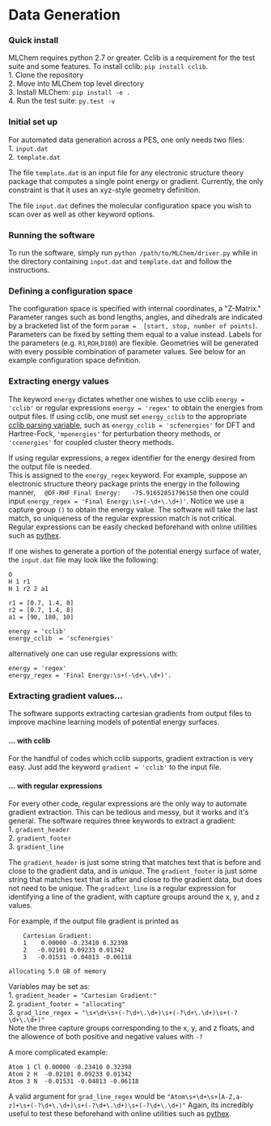 # Data Generation

### Quick install
MLChem requires python 2.7 or greater. Cclib is a requirement for the test suite and some features. To install cclib: `pip install cclib`.  
    1. Clone the repository   
    2. Move into MLChem top level directory  
    3. Install MLChem: `pip install -e .`  
    4. Run the test suite: `py.test -v`  

### Initial set up
For automated data generation across a PES, one only needs two files:    
    1. `input.dat`   
    2. `template.dat`  

The file `template.dat` is an input file for any electronic structure theory package that computes a single point energy or gradient.
Currently, the only constraint is that it uses an xyz-style geometry definition.

The file `input.dat` defines the molecular configuration space you wish to scan over as well as other keyword options. 
### Running the software
To run the software, simply run `python /path/to/MLChem/driver.py` while in the directory containing `input.dat` and `template.dat` and follow the instructions.

### Defining a configuration space
The configuration space is specified with internal coordinates, a "Z-Matrix." 
Parameter ranges such as bond lengths, angles, and dihedrals are indicated by a bracketed list of the form `param =  [start, stop, number of points]`. 
Parameters can be fixed by setting them equal to a value instead. 
Labels for the parameters (e.g. `R1`,`ROH`,`D180`) are flexible. 
Geometries will be generated with every possible combination of parameter values.
See below for an example configuration space definition.

### Extracting energy values
The keyword `energy` dictates whether one wishes to use cclib `energy = 'cclib'` or regular expressions `energy = 'regex'` to obtain the energies from output files. 
If using cclib, one must set `energy_cclib` to the appropriate [cclib parsing variable](https://cclib.github.io/data.html), such as `energy_cclib = 'scfenergies'` for DFT and Hartree-Fock, `'mpenergies'` for perturbation theory methods, or `'ccenergies'` for coupled cluster theory methods.

If using regular expressions, a regex identifier for the energy desired from the output file is needed.  
This is assigned to the `energy_regex` keyword. 
For example, suppose an electronic structure theory package prints the energy in the following manner, `  @DF-RHF Final Energy:   -75.91652851796150`
then one could input `energy_regex = 'Final Energy:\s+(-\d+\.\d+)'`. 
Notice we use a capture group `()` to obtain the energy value.
The software will take the last match, so uniqueness of the regular expression match is not critical.
Regular expressions can be easily checked beforehand with online utilities such as [pythex](https://pythex.org/).


If one wishes to generate a portion of the potential energy surface of water, the `input.dat` file may look like the following:

```
O  
H 1 r1  
H 1 r2 2 a1  

r1 = [0.7, 1.4, 8]  
r2 = [0.7, 1.4, 8]
a1 = [90, 180, 10]

energy = 'cclib'
energy_cclib  = 'scfenergies'

```

alternatively one can use regular expressions with: 

```
energy = 'regex'
energy_regex = 'Final Energy:\s+(-\d+\.\d+)'. 
```

### Extracting gradient values...
The software supports extracting cartesian gradients from output files to improve machine learning models of potential energy surfaces.

#### ... with cclib
For the handful of codes which cclib supports, gradient extraction is very easy. Just add the keyword `gradient = 'cclib'` to the input file.

#### ... with regular expressions 
For every other code, regular expressions are the only way to automate gradient extraction.
This can be tedious and messy, but it works and it's general. 
The software requires three keywords to extract a gradient:  
    1. `gradient_header`   
    2. `gradient_footer`  
    3. `gradient_line`  

The `gradient_header` is just some string that matches text that is before and close to the gradient data, and is *unique*.
The `gradient_footer` is just some string that matches text that is after and close to the gradient data, but does not need to be unique.
The `gradient_line` is a regular expression for identifying a line of the gradient, with capture groups around the x, y, and z values.  
  
For example, if the output file gradient is printed as 
```
    Cartesian Gradient:
    1    0.00000 -0.23410 0.32398 
    2   -0.02101 0.09233 0.01342   
    3   -0.01531 -0.04813 -0.06118

allocating 5.0 GB of memory
```
Variables may be set as:  
    1. `gradient_header = "Cartesian Gradient:"`  
    2. `gradient_footer = "allocating"`  
    3. `grad_line_regex = "\s+\d+\s+(-?\d+\.\d+)\s+(-?\d+\.\d+)\s+(-?\d+\.\d+)"`  
Note the three capture groups corresponding to the x, y, and z floats, and the allowence of both positive and negative values with `-?`

A more complicated example:
```
Atom 1 Cl 0.00000 -0.23410 0.32398 
Atom 2 H  -0.02101 0.09233 0.01342   
Atom 3 N  -0.01531 -0.04813 -0.06118
```
A valid argument for `grad_line_regex` would be `"Atom\s+\d+\s+[A-Z,a-z]+\s+(-?\d+\.\d+)\s+(-?\d+\.\d+)\s+(-?\d+\.\d+)"`
Again, its incredibly useful to test these beforehand with online utilities such as [pythex](https://pythex.org/).

